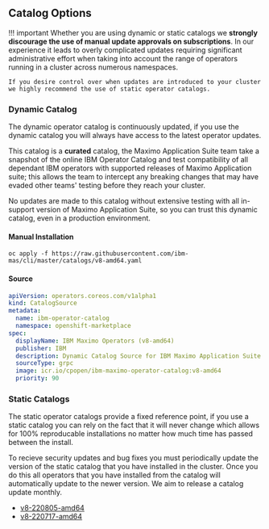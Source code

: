 Catalog Options
-------------------------------------------------------------------------------

!!! important
    Whether you are using dynamic or static catalogs we **strongly discourage the use of manual update approvals on subscriptions**.  In our experience it leads to overly complicated updates requiring significant administrative effort when taking into account the range of operators running in a cluster across numerous namespaces.

    If you desire control over when updates are introduced to your cluster we highly recommend the use of static operator catalogs.

### Dynamic Catalog
The dynamic operator catalog is continuously updated, if you use the dynamic catalog you will always have access to the latest operator updates.

This catalog is a **curated** catalog, the Maximo Application Suite team take a snapshot of the online IBM Operator Catalog and test compatibility of all dependant IBM operators with supported releases of Maximo Application suite; this allows the team to intercept any breaking changes that may have evaded other teams' testing before they reach your cluster.

No updates are made to this catalog without extensive testing with all in-support version of Maximo Application Suite, so you can trust this dynamic catalog, even in a production environment.

#### Manual Installation
`oc apply -f https://raw.githubusercontent.com/ibm-mas/cli/master/catalogs/v8-amd64.yaml`

#### Source
```yaml
apiVersion: operators.coreos.com/v1alpha1
kind: CatalogSource
metadata:
  name: ibm-operator-catalog
  namespace: openshift-marketplace
spec:
  displayName: IBM Maximo Operators (v8-amd64)
  publisher: IBM
  description: Dynamic Catalog Source for IBM Maximo Application Suite
  sourceType: grpc
  image: icr.io/cpopen/ibm-maximo-operator-catalog:v8-amd64
  priority: 90
```

### Static Catalogs
The static operator catalogs provide a fixed reference point, if you use a static catalog you can rely on the fact that it will never change which allows for 100% reproducable installations no matter how much time has passed between the install.

To recieve security updates and bug fixes you must periodically update the version of the static catalog that you have installed in the cluster.  Once you do this all operators that you have installed from the catalog will automatically update to the newer version.  We aim to release a catalog update monthly.

- [v8-220805-amd64](v8-220805-amd64.md)
- [v8-220717-amd64](v8-220717-amd64.md)
